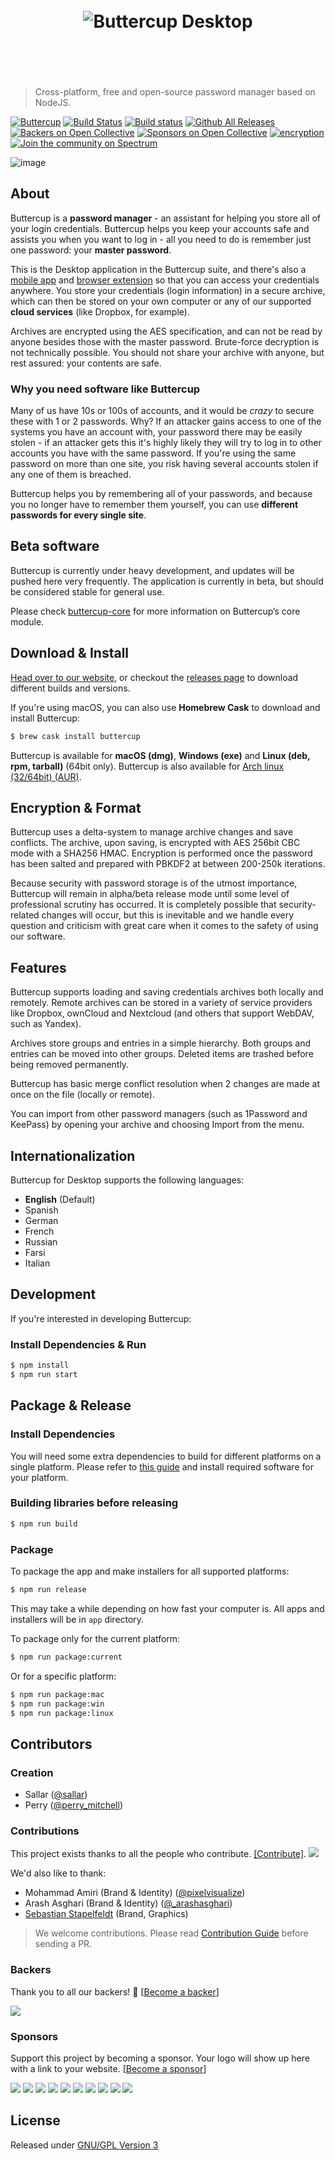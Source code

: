 <h1 align="center">
  <br/>
  <img src="https://cdn.rawgit.com/buttercup-pw/buttercup-assets/054fc0fa/badge/desktop.svg" alt="Buttercup Desktop">
  <br/>
  <br/>
  <br/>
</h1>

> Cross-platform, free and open-source password manager based on NodeJS.

[![Buttercup](https://cdn.rawgit.com/buttercup-pw/buttercup-assets/6582a033/badge/buttercup-slim.svg)](https://buttercup.pw) [![Build Status](https://travis-ci.org/buttercup/buttercup-desktop.svg?branch=master)](https://travis-ci.org/buttercup/buttercup-desktop) [![Build status](https://ci.appveyor.com/api/projects/status/tvthn0hnrsrr4ugy/branch/master?svg=true)](https://ci.appveyor.com/project/sallar/buttercup/branch/master)
 [![Github All Releases](https://buttercup-download-count.now.sh/)](https://github.com/buttercup/buttercup-desktop/releases) [![Backers on Open Collective](https://opencollective.com/buttercup/backers/badge.svg)](#backers) [![Sponsors on Open Collective](https://opencollective.com/buttercup/sponsors/badge.svg)](#sponsors) [![encryption](https://img.shields.io/badge/Encryption-AES%20256%20CBC-red.svg)](https://tools.ietf.org/html/rfc3602) [![Join the community on Spectrum](https://withspectrum.github.io/badge/badge.svg)](https://spectrum.chat/buttercup)

![image](https://user-images.githubusercontent.com/768052/29536730-9db58428-86c7-11e7-9bef-418a8cd14830.png)

## About
Buttercup is a **password manager** - an assistant for helping you store all of your login credentials. Buttercup helps you keep your accounts safe and assists you when you want to log in - all you need to do is remember just one password: your **master password**.

This is the Desktop application in the Buttercup suite, and there's also a [mobile app](https://github.com/buttercup/buttercup-mobile) and [browser extension](https://github.com/buttercup/buttercup-browser-extension) so that you can access your credentials anywhere. You store your credentials (login information) in a secure archive, which can then be stored on your own computer or any of our supported **cloud services** (like Dropbox, for example).

Archives are encrypted using the AES specification, and can not be read by anyone besides those with the master password. Brute-force decryption is not technically possible. You should not share your archive with anyone, but rest assured: your contents are safe.

### Why you need software like Buttercup
Many of us have 10s or 100s of accounts, and it would be _crazy_ to secure these with 1 or 2 passwords. Why? If an attacker gains access to one of the systems you have an account with, your password there may be easily stolen - if an attacker gets this it's highly likely they will try to log in to other accounts you have with the same password. If you're using the same password on more than one site, you risk having several accounts stolen if any one of them is breached.

Buttercup helps you by remembering all of your passwords, and because you no longer have to remember them yourself, you can use **different passwords for every single site**.

## Beta software

Buttercup is currently under heavy development, and updates will be pushed here very frequently.
The application is currently in beta, but should be considered stable for general use.

Please check [buttercup-core](https://github.com/perry-mitchell/buttercup-core) for more information on Buttercup’s core module.

## Download & Install

[Head over to our website](https://buttercup.pw), or checkout the [releases page](https://github.com/buttercup/buttercup-desktop/releases) to download different builds and versions.

If you're using macOS, you can also use **Homebrew Cask** to download and install Buttercup:

``` bash
$ brew cask install buttercup
```

Buttercup is available for **macOS (dmg)**, **Windows (exe)** and **Linux (deb, rpm, tarball)** (64bit only). Buttercup is also available for [Arch linux (32/64bit) (AUR)](https://aur.archlinux.org/packages/buttercup-desktop/).

## Encryption & Format

Buttercup uses a delta-system to manage archive changes and save conflicts. The archive, upon saving, is encrypted with AES 256bit CBC mode with a SHA256 HMAC. Encryption is performed once the password has been salted and prepared with PBKDF2 at between 200-250k iterations.

Because security with password storage is of the utmost importance, Buttercup will remain in alpha/beta release mode until some level of professional scrutiny has occurred. It is completely possible that security-related changes will occur, but this is inevitable and we handle every question and criticism with great care when it comes to the safety of using our software.

## Features

Buttercup supports loading and saving credentials archives both locally and remotely. Remote archives can be stored in a variety of service providers like Dropbox, ownCloud and Nextcloud (and others that support WebDAV, such as Yandex).

Archives store groups and entries in a simple hierarchy. Both groups and entries can be moved into other groups. Deleted items are trashed before being removed permanently.

Buttercup has basic merge conflict resolution when 2 changes are made at once on the file (locally or remote).

You can import from other password managers (such as 1Password and KeePass) by opening your archive and choosing Import from the menu.

## Internationalization

Buttercup for Desktop supports the following languages:

 * **English** (Default)
 * Spanish
 * German
 * French
 * Russian
 * Farsi
 * Italian

## Development

If you're interested in developing Buttercup:

### Install Dependencies & Run

``` bash
$ npm install
$ npm run start
```

## Package & Release

### Install Dependencies

You will need some extra dependencies to build for different platforms on a single platform. Please refer to [this guide](https://github.com/electron-userland/electron-builder/wiki/Multi-Platform-Build) and install required software for your platform.

### Building libraries before releasing

``` bash
$ npm run build
```

### Package

To package the app and make installers for all supported platforms:

``` bash
$ npm run release
```
This may take a while depending on how fast your computer is. All apps and installers will be in `app` directory.

To package only for the current platform:

``` bash
$ npm run package:current
```

Or for a specific platform:
``` bash
$ npm run package:mac
$ npm run package:win
$ npm run package:linux
```

## Contributors

### Creation

 * Sallar ([@sallar](https://twitter.com/sallar))
 * Perry ([@perry_mitchell](https://twitter.com/perry_mitchell))

### Contributions

This project exists thanks to all the people who contribute. [[Contribute]](CONTRIBUTING.md).
<a href="graphs/contributors"><img src="https://opencollective.com/buttercup/contributors.svg?width=890" /></a>

We'd also like to thank:

 * Mohammad Amiri (Brand & Identity) ([@pixelvisualize](https://twitter.com/pixelvisualize))
 * Arash Asghari (Brand & Identity) ([@_arashasghari](https://twitter.com/_arashasghari))
 * [Sebastian Stapelfeldt](https://dribbble.com/carlhauser) (Brand, Graphics)

> We welcome contributions. Please read [Contribution Guide](CONTRIBUTING.md) before sending a PR.

### Backers

Thank you to all our backers! 🙏 [[Become a backer](https://opencollective.com/buttercup#backer)]

<a href="https://opencollective.com/buttercup#backers" target="_blank"><img src="https://opencollective.com/buttercup/backers.svg?width=890"></a>

### Sponsors

Support this project by becoming a sponsor. Your logo will show up here with a link to your website. [[Become a sponsor](https://opencollective.com/buttercup#sponsor)]

<a href="https://opencollective.com/buttercup/sponsor/0/website" target="_blank"><img src="https://opencollective.com/buttercup/sponsor/0/avatar.svg"></a>
<a href="https://opencollective.com/buttercup/sponsor/1/website" target="_blank"><img src="https://opencollective.com/buttercup/sponsor/1/avatar.svg"></a>
<a href="https://opencollective.com/buttercup/sponsor/2/website" target="_blank"><img src="https://opencollective.com/buttercup/sponsor/2/avatar.svg"></a>
<a href="https://opencollective.com/buttercup/sponsor/3/website" target="_blank"><img src="https://opencollective.com/buttercup/sponsor/3/avatar.svg"></a>
<a href="https://opencollective.com/buttercup/sponsor/4/website" target="_blank"><img src="https://opencollective.com/buttercup/sponsor/4/avatar.svg"></a>
<a href="https://opencollective.com/buttercup/sponsor/5/website" target="_blank"><img src="https://opencollective.com/buttercup/sponsor/5/avatar.svg"></a>
<a href="https://opencollective.com/buttercup/sponsor/6/website" target="_blank"><img src="https://opencollective.com/buttercup/sponsor/6/avatar.svg"></a>
<a href="https://opencollective.com/buttercup/sponsor/7/website" target="_blank"><img src="https://opencollective.com/buttercup/sponsor/7/avatar.svg"></a>
<a href="https://opencollective.com/buttercup/sponsor/8/website" target="_blank"><img src="https://opencollective.com/buttercup/sponsor/8/avatar.svg"></a>
<a href="https://opencollective.com/buttercup/sponsor/9/website" target="_blank"><img src="https://opencollective.com/buttercup/sponsor/9/avatar.svg"></a>

## License

Released under [GNU/GPL Version 3](LICENSE)
